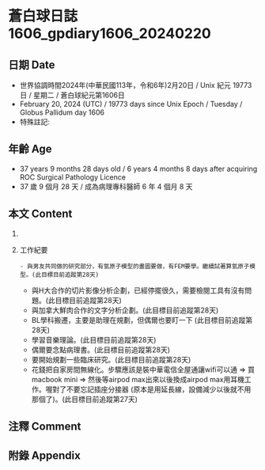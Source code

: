 [_metadata_:encoding]: - "utf-8"
[_metadata_:language]: - "zh-Hant-TW"
[_metadata_:fileformat]: - "markdown"
[_metadata_:MIME_type]: - "text/plain"
[_metadata_:markdown_version]: - "commonmark version 0.30"
[_metadata_:markdown_spec]: - "https://spec.commonmark.org/0.30/"

# 蒼白球日誌1606_gpdiary1606_20240220 #

## 日期 Date ##

* 世界協調時間2024年(中華民國113年，令和6年)2月20日 / Unix 紀元 19773 日 / 星期二 / 蒼白球紀元第1606日
* February 20, 2024 (UTC) / 19773 days since Unix Epoch / Tuesday / Globus Pallidum day 1606
* 特殊註記:

## 年齡 Age ##

* 37 years 9 months 28 days old / 6 years 4 months 8 days after acquiring ROC Surgical Pathology Licence
* 37 歲 9 個月 28 天 / 成為病理專科醫師 6 年 4 個月 8 天

## 本文 Content ##

1. 

    
2. 工作紀要

       - 與男友共同做的研究部分，有氫原子模型的畫圖要做，有FEM要學。繼續試著算氫原子模型。(此目標目前追蹤第28天)
   - 與H大合作的切片影像分析企劃，已經停擺很久，需要檢閱工具有沒有問題。(此目標目前追蹤第28天)
   - 與加拿大鮮肉合作的文字分析企劃。(此目標目前追蹤第28天)
   - BL學科搬遷，主要是助理在規劃，但偶爾也要盯一下 (此目標目前追蹤第28天)
   - 學習音樂理論。(此目標目前追蹤第28天)
   - 偶爾要念點病理書。(此目標目前追蹤第28天)
   - 要開始規劃一些臨床研究。(此目標目前追蹤第28天)
   - 花錢把自家房間無線化。步驟應該是裝中華電信全屋通讓wifi可以通 => 買macbook mini => 然後等airpod max出來以後換成airpod max用耳機工作。喔對了不要忘記插座分接器 (原本是用延長線，設備減少以後就不用那個了)。(此目標目前追蹤第27天)


## 注釋 Comment ##


## 附錄 Appendix ##

